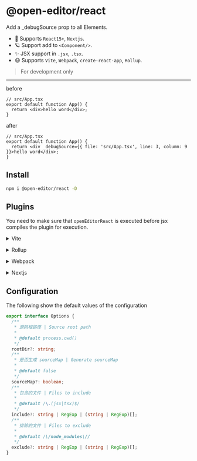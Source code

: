 # @open-editor/react

Add a \_debugSource prop to all Elements.

- 🌈 Supports `React15+`, `Nextjs`.
- 🪐 Support add to `<Component/>`.
- ✨ JSX support in `.jsx`, `.tsx`.
- 😃 Supports `Vite`, `Webpack`, `create-react-app`, `Rollup`.

> For development only

---

before

```tsx
// src/App.tsx
export default function App() {
  return <div>hello word</div>;
}
```

after

```tsx
// src/App.tsx
export default function App() {
  return <div _debugSource={{ file: 'src/App.tsx', line: 3, column: 9 }}>hello word</div>;
}
```

## Install

```bash
npm i @open-editor/react -D
```

## Plugins

You need to make sure that `openEditorReact` is executed before jsx compiles the plugin for execution.

<details>
<summary>Vite</summary><br>

```ts
// vite.config.ts
import openEditorReact from '@open-editor/react/vite';

export default defineConfig({
  plugins: [
    openEditorReact({
      /* options */
    }),
    // other plugins
  ],
});
```

<br></details>

<details>
<summary>Rollup</summary><br>

```ts
// rollup.config.js
import openEditorReact from '@open-editor/react/rollup';

export default {
  plugins: [
    openEditorReact({
      /* options */
    }),
    // other plugins
  ],
};
```

<br></details>

<details>
<summary>Webpack</summary><br>

```ts
// webpack.config.js
module.exports = {
  plugins: [
    require('@open-editor/react/webpack')({
      /* options */
    }),
    // other plugins
  ],
};
```

<br></details>

<details>
<summary>Nextjs</summary><br>

```ts
// next.config.js
module.exports = {
  webpack(config, { isServer }) {
    if (!isServer) {
      config.plugins.push(
        require('@open-editor/react/webpack')({
          /* options */
        }),
      );
    }
    return config;
  },
};
```

<br></details>

## Configuration

The following show the default values of the configuration

```ts
export interface Options {
  /**
   * 源码根路径 | Source root path
   *
   * @default process.cwd()
   */
  rootDir?: string;
  /**
   * 是否生成 sourceMap | Generate sourceMap
   *
   * @default false
   */
  sourceMap?: boolean;
  /**
   * 包含的文件 | Files to include
   *
   * @default /\.(jsx|tsx)$/
   */
  include?: string | RegExp | (string | RegExp)[];
  /**
   * 排除的文件 | Files to exclude
   *
   * @default /\/node_modules\//
   */
  exclude?: string | RegExp | (string | RegExp)[];
}
```
